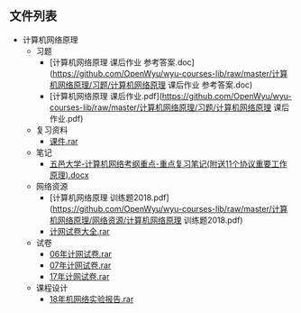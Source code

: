 
## 文件列表

- 计算机网络原理
    - 习题
        - [计算机网络原理 课后作业 参考答案.doc](https://github.com/OpenWyu/wyu-courses-lib/raw/master/计算机网络原理/习题/计算机网络原理 课后作业 参考答案.doc)
        - [计算机网络原理 课后作业.pdf](https://github.com/OpenWyu/wyu-courses-lib/raw/master/计算机网络原理/习题/计算机网络原理 课后作业.pdf)
    - 复习资料
        - [课件.rar](https://github.com/OpenWyu/wyu-courses-lib/raw/master/计算机网络原理/复习资料/课件.rar)
    - 笔记
        - [五邑大学-计算机网络考纲重点-重点复习笔记(附送11个协议重要工作原理).docx](https://github.com/OpenWyu/wyu-courses-lib/raw/master/计算机网络原理/笔记/五邑大学-计算机网络考纲重点-重点复习笔记(附送11个协议重要工作原理).docx)
    - 网络资源
        - [计算机网络原理 训练题2018.pdf](https://github.com/OpenWyu/wyu-courses-lib/raw/master/计算机网络原理/网络资源/计算机网络原理 训练题2018.pdf)
        - [计网试卷大全.rar](https://github.com/OpenWyu/wyu-courses-lib/raw/master/计算机网络原理/网络资源/计网试卷大全.rar)
    - 试卷
        - [06年计网试卷.rar](https://github.com/OpenWyu/wyu-courses-lib/raw/master/计算机网络原理/试卷/06年计网试卷.rar)
        - [07年计网试卷.rar](https://github.com/OpenWyu/wyu-courses-lib/raw/master/计算机网络原理/试卷/07年计网试卷.rar)
        - [17年计网试卷.rar](https://github.com/OpenWyu/wyu-courses-lib/raw/master/计算机网络原理/试卷/17年计网试卷.rar)
    - 课程设计
        - [18年机网络实验报告.rar](https://github.com/OpenWyu/wyu-courses-lib/raw/master/计算机网络原理/课程设计/18年机网络实验报告.rar)
